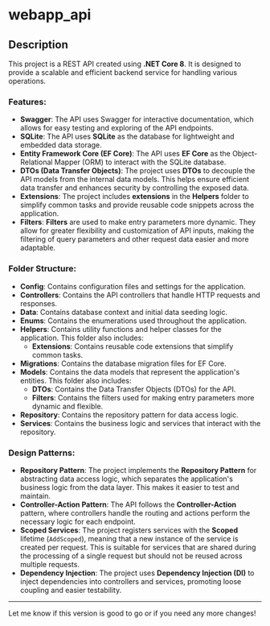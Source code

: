 # webapp_api

## Description

This project is a REST API created using **.NET Core 8**. It is designed to provide a scalable and efficient backend service for handling various operations.

### Features:
- **Swagger**: The API uses Swagger for interactive documentation, which allows for easy testing and exploring of the API endpoints.
- **SQLite**: The API uses **SQLite** as the database for lightweight and embedded data storage.
- **Entity Framework Core (EF Core)**: The API uses **EF Core** as the Object-Relational Mapper (ORM) to interact with the SQLite database.
- **DTOs (Data Transfer Objects)**: The project uses **DTOs** to decouple the API models from the internal data models. This helps ensure efficient data transfer and enhances security by controlling the exposed data.
- **Extensions**: The project includes **extensions** in the **Helpers** folder to simplify common tasks and provide reusable code snippets across the application.
- **Filters**: **Filters** are used to make entry parameters more dynamic. They allow for greater flexibility and customization of API inputs, making the filtering of query parameters and other request data easier and more adaptable.

### Folder Structure:
- **Config**: Contains configuration files and settings for the application.
- **Controllers**: Contains the API controllers that handle HTTP requests and responses.
- **Data**: Contains database context and initial data seeding logic.
- **Enums**: Contains the enumerations used throughout the application.
- **Helpers**: Contains utility functions and helper classes for the application. This folder also includes:
  - **Extensions**: Contains reusable code extensions that simplify common tasks.
- **Migrations**: Contains the database migration files for EF Core.
- **Models**: Contains the data models that represent the application's entities. This folder also includes:
  - **DTOs**: Contains the Data Transfer Objects (DTOs) for the API.
  - **Filters**: Contains the filters used for making entry parameters more dynamic and flexible.
- **Repository**: Contains the repository pattern for data access logic.
- **Services**: Contains the business logic and services that interact with the repository.

### Design Patterns:
- **Repository Pattern**: The project implements the **Repository Pattern** for abstracting data access logic, which separates the application's business logic from the data layer. This makes it easier to test and maintain.
- **Controller-Action Pattern**: The API follows the **Controller-Action** pattern, where controllers handle the routing and actions perform the necessary logic for each endpoint.
- **Scoped Services**: The project registers services with the **Scoped** lifetime (`AddScoped`), meaning that a new instance of the service is created per request. This is suitable for services that are shared during the processing of a single request but should not be reused across multiple requests.
- **Dependency Injection**: The project uses **Dependency Injection (DI)** to inject dependencies into controllers and services, promoting loose coupling and easier testability.

---

Let me know if this version is good to go or if you need any more changes!
